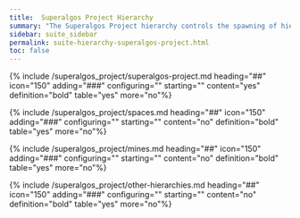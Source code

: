```yaml
---
title:  Superalgos Project Hierarchy
summary: "The Superalgos Project hierarchy controls the spawning of hierarchies that affect the assets associated with Superalgos."
sidebar: suite_sidebar
permalink: suite-hierarchy-superalgos-project.html
toc: false
---
```



{% include /superalgos_project/superalgos-project.md heading="##" icon="150" adding="###" configuring="" starting="" content="yes" definition="bold" table="yes" more="no"%}

{% include /superalgos_project/spaces.md heading="##" icon="150" adding="###" configuring="" starting="" content="no" definition="bold" table="yes" more="no"%}

{% include /superalgos_project/mines.md heading="##" icon="150" adding="###" configuring="" starting="" content="no" definition="bold" table="yes" more="no"%}

{% include /superalgos_project/other-hierarchies.md heading="##" icon="150" adding="###" configuring="" starting="" content="no" definition="bold" table="yes" more="no"%}
